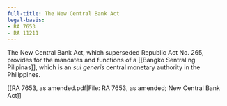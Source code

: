 ```yaml
---
full-title: The New Central Bank Act
legal-basis:
- RA 7653
- RA 11211
---
```


The New Central Bank Act, which superseded Republic Act No. 265, provides for the mandates and functions of a [[Bangko Sentral ng Pilipinas]], which is an *sui generis* central monetary authority in the Philippines.

[[RA 7653, as amended.pdf|File: RA 7653, as amended; New Central Bank Act]]
